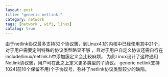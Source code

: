 ```yaml
---
layout: post
title: "generic netlink "
category: network
tags: [network , wifi, linux]
catalog: true
---
```


由于netlink协议最多支持32个协议簇，到Linux4.1的内核中已经使用其中21个，对于用户需要定制特殊的协议类型略显不够 ，且对于用户自定义协议还需自行在include/linux/netlink.h中添加簇定义会比较麻烦， 为此Linux设计了这种通用Netlink协议簇，用户可在此之上定义更多类型的子协议。
generic netlink支持1024(前10个保留不用)个子协议号，弥补了netlink协议类型较少的缺陷。